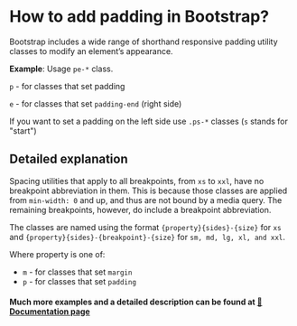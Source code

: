 # How to add padding in Bootstrap?

Bootstrap includes a wide range of shorthand responsive padding utility classes to modify an element’s appearance.

**Example**: Usage `pe-*` class.

`p` - for classes that set padding

`e` - for classes that set `padding-end` (right side)

If you want to set a padding on the left side use `.ps-*` classes (`s` stands for "start")

## Detailed explanation

Spacing utilities that apply to all breakpoints, from `xs` to `xxl`, have no breakpoint abbreviation in them. This is because those classes are applied from `min-width: 0` and up, and thus are not bound by a media query. The remaining breakpoints, however, do include a breakpoint abbreviation.

The classes are named using the format `{property}{sides}-{size}` for `xs` and `{property}{sides}-{breakpoint}-{size}` for `sm, md, lg, xl, and xxl`.

Where property is one of:

* `m` - for classes that set `margin`
* `p` - for classes that set `padding`

#### Much more examples and a detailed description can be found at [📄 Documentation page](https://mdbootstrap.com/how-to/bootstrap/padding-add/)
